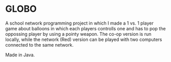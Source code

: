 # GLOBO
A school network programming project in which I made a 1 vs. 1 player game about balloons in which each players controlls one and has to pop the oppossing player by using a pointy weapon. The co-op version is run locally, while the network (Red) version can be played with two computers connected to the same network.

Made in Java.
